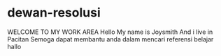 # dewan-resolusi
WELCOME TO MY WORK AREA
Hello My name is Joysmith
And i live in Pacitan
Semoga dapat membantu anda dalam mencari referensi belajar
hallo
